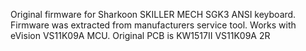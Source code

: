 Original firmware for Sharkoon SKILLER MECH SGK3 ANSI keyboard. Firmware was extracted from manufacturers service tool.
Works with eVision VS11K09A MCU. Original PCB is KW1517II VS11K09A 2R
